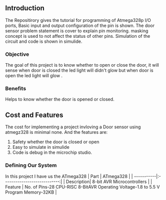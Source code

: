 ## Introduction 
The Repositirory  gives the tutorial for programming of Atmega328p I/O ports, Basic input and output configuration of the pin is shown. The door sensor problem statement is cover to explain pin monitoring. masking concept is used to not affect the status of other pins. Simulation of the circuit and code is shown in simulide.
### Objective
The goal of this project is to know whether to open or close the door, it will sense when door is closed the led light will didn't glow but when door is open the led light will glow  .

### Benefits
Helps to know whether the door is opened or closed.

## Cost and Features
The cost for implementing a project invloving a Door sensor using atmegz328 is minimal none. And the features are:
1. Safety whether the door is closed or open
2. Easy to simulate in simulide
3. Code is debug in the microchip studio.

### Defining Our System
In this project I have us the ATmega328
| Part	     | ATmega328                    | 
| -----------|:----------------------------:|
| Description| 8-bit AVR Microcontrollers   |
| Feature    | No. of Pins-28
CPU-RISC 8-BitAVR
Operating Voltage-1.8 to 5.5 V
Program Memory-32KB                         |

